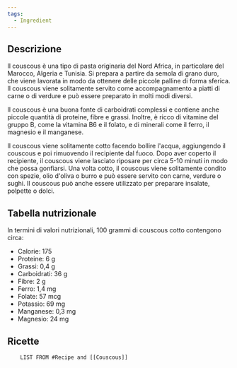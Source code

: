```yaml
---
tags:
  - Ingredient
---
```



## Descrizione

Il couscous è una tipo di pasta originaria del Nord Africa, in particolare del Marocco, Algeria e Tunisia. Si prepara a partire da semola di grano duro, che viene lavorata in modo da ottenere delle piccole palline di forma sferica. Il couscous viene solitamente servito come accompagnamento a piatti di carne o di verdure e può essere preparato in molti modi diversi.

Il couscous è una buona fonte di carboidrati complessi e contiene anche piccole quantità di proteine, fibre e grassi. Inoltre, è ricco di vitamine del gruppo B, come la vitamina B6 e il folato, e di minerali come il ferro, il magnesio e il manganese.

Il couscous viene solitamente cotto facendo bollire l'acqua, aggiungendo il couscous e poi rimuovendo il recipiente dal fuoco. Dopo aver coperto il recipiente, il couscous viene lasciato riposare per circa 5-10 minuti in modo che possa gonfiarsi. Una volta cotto, il couscous viene solitamente condito con spezie, olio d'oliva o burro e può essere servito con carne, verdure o sughi. Il couscous può anche essere utilizzato per preparare insalate, polpette o dolci.

## Tabella nutrizionale

In termini di valori nutrizionali, 100 grammi di couscous cotto contengono circa:

-   Calorie: 175
-   Proteine: 6 g
-   Grassi: 0,4 g
-   Carboidrati: 36 g
-   Fibre: 2 g
-   Ferro: 1,4 mg
-   Folate: 57 mcg
-   Potassio: 69 mg
-   Manganese: 0,3 mg
-   Magnesio: 24 mg

## Ricette
```dataview
	LIST FROM #Recipe and [[Couscous]]
```
